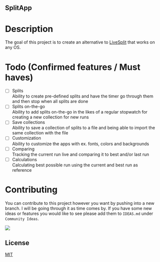 ## SplitApp

# Description
The goal of this project is to create an alternative to [LiveSplit](https://livesplit.org/) that works on any OS.

# Todo (Confirmed features / Must haves)
- [ ] Splits <br>
    Ability to create pre-defined splits and have the timer go through them and then stop when all splits are done
- [ ] Splits on-the-go <br>
    Ability to add splits on-the-go in the likes of a regular stopwatch for creating a new collection for new runs
- [ ] Save collections <br>
    Ability to save a collection of splits to a file and being able to import the same collection with the file
- [ ] Customization <br>
    Ability to customize the apps with ex. fonts, colors and backgrounds
- [ ] Comparing <br>
    Tracking the current run live and comparing it to best and/or last run
- [ ] Calculations <br>
    Calculating best possible run using the current and best run as reference

# Contributing
You can contribute to this project however you want by pushing into a new branch. I will be going through it as time comes by.
If you have some new ideas or features you would like to see please add them to `IDEAS.md` under `Community Ideas`.

<a href="https://www.buymeacoffee.com/sefohui" target="_blank"><img src="https://img.buymeacoffee.com/button-api/?text=Buy me a coffee&emoji=&slug=sefohui&button_colour=58cea7&font_colour=000000&font_family=Comic&outline_colour=000000&coffee_colour=FFDD00" /></a>

## License

[MIT](https://choosealicense.com/licenses/mit/)
